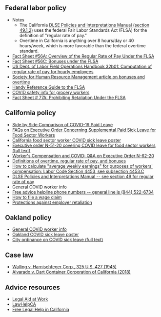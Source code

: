 ## Federal labor policy
- Notes
  * The California <a href="https://www.dir.ca.gov/dlse/DLSEManual/dlse_enfcmanual.pdf" target="_blank">DLSE Policies and Interpretations Manual (section 49.1.2)</a> uses the federal Fair Labor Standards Act (FLSA) for the definition of "regular rate of pay."
  * Overtime in California is anything over 8 hours/day or 40 hours/week, which is more favorable than the federal overtime standard.
- <a href="https://www.dol.gov/agencies/whd/fact-sheets/56a-regular-rate" target="_blank">Fact Sheet #56A: Overview of the Regular Rate of Pay Under the FLSA</a>
- <a href="https://www.dol.gov/agencies/whd/fact-sheets/56c-bonuses" target="_blank">Fact Sheet #56C: Bonuses under the FLSA</a>
- <a href="https://www.dol.gov/agencies/whd/field-operations-handbook/Chapter-32#B32b01" target="_blank">US Dept. of Labor Field Operations Handbook 32b01: Computation of regular rate of pay for hourly employees</a>
- <a href="https://www.shrm.org/resourcesandtools/hr-topics/compensation/pages/year-end-bonus-taxes.aspx" target="_blank">Society for Human Resource Management article on bonuses and overtime</a> 
- <a href="https://www.dol.gov/agencies/whd/compliance-assistance/handy-reference-guide-flsa" target="_blank">Handy Reference Guide to the FLSA</a>
- <a href="https://dir.ca.gov/dosh/coronavirus/Health-Care-General-Industry.html#grocery" target="_blank">COVID safety info for grocery workers</a>
- <a href="https://www.dol.gov/agencies/whd/fact-sheets/77a-flsa-prohibiting-retaliation" target="_blank">Fact Sheet # 77A: Prohibiting Retaliation Under the FLSA</a>
  
  
## California policy
- <a href="https://www.dir.ca.gov/dlse/Comparison-COVID-19-Paid-Leave.html" target="_blank">Side by Side Comparison of COVID-19 Paid Leave</a>
- <a href="https://www.dir.ca.gov/dlse/FAQ-for-PSL.html" target="_blank">FAQs on Executive Order Concerning Supplemental Paid Sick Leave for Food Sector Workers</a>
- <a href="https://www.dir.ca.gov/dlse/COVID-19-Food-Sector-Workers-poster.pdf" target="_blank">California food sector worker COVID sick leave poster</a>
- <a href="https://www.gov.ca.gov/wp-content/uploads/2020/04/4.16.20-EO-N-51-20-text.pdf" target="_blank">Executive order N-51-20 covering COVID leave for food sector workers (full text)</a>
- <a href="https://www.dir.ca.gov/dwc/Covid-19/Index.html" target="_blank">Worker's Compensation and COVID: Q&A on Executive Order N-62-20</a>
- <a href="https://www.dir.ca.gov/dlse/FAQ_Overtime.htm" target="_blank">Definitions of overtime, regular rate of pay, and bonuses</a>
- <a href="https://leginfo.legislature.ca.gov/faces/codes_displaySection.xhtml?sectionNum=4453&lawCode=LAB" target="_blank">How to calculate "average weekly earnings" for purposes of workers' compensation: Labor Code Section 4453, see subsection 4453.C</a>
- <a href="https://www.dir.ca.gov/dlse/Manual-Instructions.htm" target="_blank">DLSE Policies and Interpretations Manual -- see section 49 for regular rate of pay</a>
- <a href="https://www.dir.ca.gov/covid19/" target="_blank">General COVID worker info</a>
- <a href="https://www.dir.ca.gov/Contactus.html#helpline_numbers" target="_blank">Free advice helpline phone numbers -- general line is (844) 522-6734</a>
- <a href="https://www.dir.ca.gov/dlse/HowToFileWageClaim.htm" target="_blank">How to file a wage claim</a>
- <a href="https://www.dir.ca.gov/dlse/HowToFileLinkCodeSections.htm" target="_blank">Protections against employer retaliation</a>


## Oakland policy
- <a href="https://www.oaklandca.gov/resources/coronavirus-2019-covid-19-business-and-worker-resources-1" target="_blank">General COVID worker info</a>
- <a href="https://www.oaklandca.gov/documents/covid-19-coronavirus-disease-and-oaklands-sick-leave-law" target="_blank">Oakland COVID sick leave poster</a>
- <a href="https://www.oaklandca.gov/documents/emergency-paid-sick-leave-for-oakland-employees-during-the-novel-coronavirus-covid-19-pandemic-ordinance" target="_blank">City ordinance on COVID sick leave (full text)</a>


## Case law
- <a href="https://supreme.justia.com/cases/federal/us/325/427/" target="_blank">Walling v. Harnischfeger Corp., 325 U.S. 427 (1945)</a>
- <a href="https://cases.justia.com/california/supreme-court/2018-s232607.pdf?ts=1520272907" target="_blank">Alvarado v. Dart Container Corporation of California (2018)</a>


## Advice resources
- <a href="https://legalaidatwork.org/clinics-and-helplines/" target="_blank">Legal Aid at Work</a>
- <a href="http://lawhelpca.org/" target="_blank">LawHelpCA</a>
- <a href="http://www.calbar.ca.gov/Public/Need-Legal-Help/Free-Legal-Help" target="_blank">Free Legal Help in California</a>

<!--   - <a href="site" target="_blank">site</a>   -->
